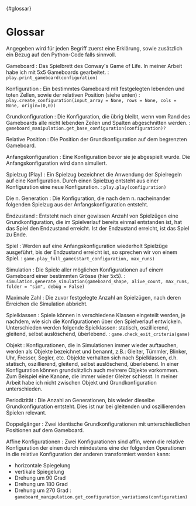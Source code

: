 {#glossar}
# Glossar

Angegeben wird für jeden Begriff zuerst eine Erklärung, sowie zusätzlich ein Bezug auf den Python-Code falls sinnvoll.

Gameboard
: Das Spielbrett des Conway's Game of Life. In meiner Arbeit habe ich mit 5x5 Gameboards gearbeitet.
: `play.print_gameboard(configuration)`

Konfiguration
: Ein bestimmtes Gameboard mit festgelegten lebenden und toten Zellen, sowie der relativen Position (siehe unten)
: `play.create_configuration(input_array = None, rows = None, cols = None, origin=(0,0))`

Grundkonfiguration
: Die Konfiguration, die übrig bleibt, wenn vom Rand des Gameboards alle nicht lebenden Zeilen und Spalten abgeschnitten werden.
: `gameboard_manipulation.get_base_configuration(configuration)?`


Relative Position
: Die Position der Grundkonfiguration auf dem begrenzten Gameboard.

Anfangskonfiguration
: Eine Konfiguration bevor sie je abgespielt wurde. Die Anfangskonfiguration wird dann simuliert.

Spielzug (Play)
: Ein Spielzug bezeichnet die Anwendung der Spielregeln auf eine Konfiguration. Durch einen Spielzug entsteht aus einer Konfiguration eine neue Konfiguration.
: `play.play(configuration)`

Die n. Generation
: Die Konfiguration, die nach dem n. nacheinander folgenden Spielzug aus der Anfangskonfiguration entsteht. 

Endzustand
: Entsteht nach einer gewissen Anzahl von Spielzügen eine Grundkonfiguration, die im Spielverlauf bereits einmal entstanden ist, hat das Spiel den Endzustand erreicht. Ist der Endzustand erreicht, ist das Spiel zu Ende.

Spiel
: Werden auf eine Anfangskonfiguration wiederholt Spielzüge ausgeführt, bis der Endzustand erreicht ist, so sprechen wir von einem Spiel.
: `game.play_full_game(start_configuration, max_runs)`

Simulation
: Die Spiele aller möglichen Konfigurationen auf einem Gameboard einer bestimmten Grösse (hier 5x5).
: `simulation.generate_simulation(gameboard_shape, alive_count, max_runs, folder = "sim", debug = False)`

Maximale Zahl
: Die zuvor festgelegte Anzahl an Spielzügen, nach deren Erreichen die Simulation abbricht.

Spielklassen
: Spiele können in verschiedene Klassen eingeteilt werden, je nachdem, wie sich die Konfigurationen über den Spielverlauf entwickeln. Unterschieden werden folgende Spielklassen: statisch, oszillierend, gleitend, selbst auslöschend, überlebend.
: `game.check_exit_criteria(game)`

Objekt
: Konfigurationen, die in Simulationen immer wieder auftauchen, werden als Objekte bezeichnet und benannt, z.B.: Gleiter, Tümmler, Blinker, Uhr, Fresser, Segler, etc. Objekte verhalten sich nach Spielklassen, d.h. statisch, oszillierend, gleitend, selbst auslöschend, überlebend. In einer Konfiguration können grundsätzlich auch mehrere Objekte vorkommen. Zum Beispiel eine Kanone, die immer wieder Gleiter schiesst. In meiner Arbeit habe ich nicht zwischen Objekt und Grundkonfiguration unterschieden.

Periodizität
: Die Anzahl an Generationen, bis wieder dieselbe Grundkonfiguration entsteht. Dies ist nur bei gleitenden und oszillierenden Spielen relevant. 

Doppelgänger
: Zwei identische Grundkonfigurationen mit unterschiedlichen Positionen auf dem Gameboard.

Affine Konfigurationen
: Zwei Konfigurationen sind affin, wenn die relative Konfiguration der einen durch mindestens eine der folgenden Operationen in die relative Konfiguration der anderen transformiert werden kann:
- horizontale Spiegelung
- vertikale Spiegelung
- Drehung um 90 Grad
- Drehung um 180 Grad
- Drehung um 270 Grad
: `gameboard_manipulation.get_configuration_variations(configuration)`